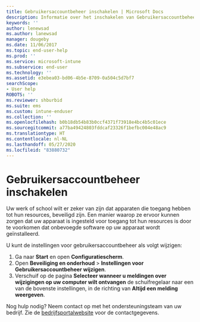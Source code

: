 ```yaml
---
title: Gebruikersaccountbeheer inschakelen | Microsoft Docs
description: Informatie over het inschakelen van Gebruikersaccountbeheer voor toegang tot bedrijfsresources.
keywords: ''
author: lenewsad
ms.author: lanewsad
manager: dougeby
ms.date: 11/06/2017
ms.topic: end-user-help
ms.prod: ''
ms.service: microsoft-intune
ms.subservice: end-user
ms.technology: ''
ms.assetid: e3ebea03-bd06-4b5e-8709-0a504c5d7bf7
searchScope:
- User help
ROBOTS: ''
ms.reviewer: shburbid
ms.suite: ems
ms.custom: intune-enduser
ms.collection: ''
ms.openlocfilehash: b0b18db54b83b0ccf4371f73918e4bc4b5c01ece
ms.sourcegitcommit: a77ba49424803fddcaf23326f1befbc004e48ac9
ms.translationtype: HT
ms.contentlocale: nl-NL
ms.lasthandoff: 05/27/2020
ms.locfileid: "83880732"
---
```

# <a name="how-to-enable-user-access-control"></a>Gebruikersaccountbeheer inschakelen

Uw werk of school wilt er zeker van zijn dat apparaten die toegang hebben tot hun resources, beveiligd zijn. Een manier waarop ze ervoor kunnen zorgen dat uw apparaat is ingesteld voor toegang tot hun resources is door te voorkomen dat onbevoegde software op uw apparaat wordt geïnstalleerd.

U kunt de instellingen voor gebruikersaccountbeheer als volgt wijzigen:

1. Ga naar **Start** en open **Configuratiescherm**.
2. Open **Beveiliging en onderhoud** > **Instellingen voor Gebruikersaccountbeheer wijzigen**.
3. Verschuif op de pagina **Selecteer wanneer u meldingen over wijzigingen op uw computer wilt ontvangen** de schuifregelaar naar een van de bovenste instellingen, in de richting van **Altijd een melding weergeven**.

Nog hulp nodig? Neem contact op met het ondersteuningsteam van uw bedrijf. Zie de [bedrijfsportalwebsite](https://go.microsoft.com/fwlink/?linkid=2010980) voor de contactgegevens.
